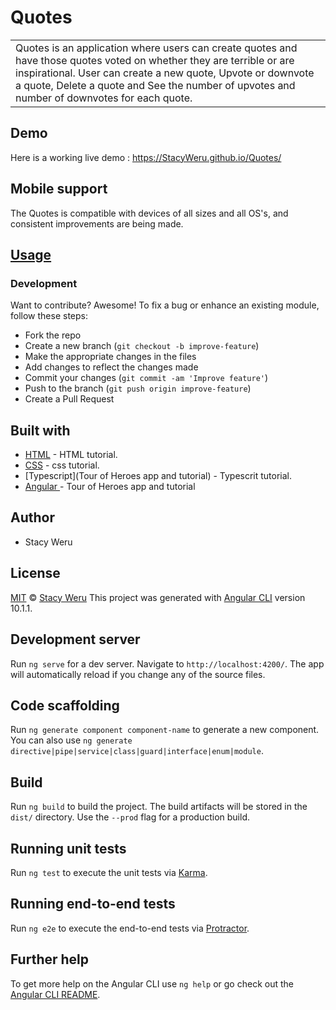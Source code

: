 # Quotes

<table>
<tr>
<td>
 Quotes is an application where users can create quotes and have those quotes voted on whether they are terrible or are inspirational. User can create a new quote, Upvote or downvote a quote, Delete a quote and See the number of upvotes and number of downvotes for each quote.
</td>
</tr>
</table>

## Demo
Here is a working live demo :  https://StacyWeru.github.io/Quotes/
## Mobile support
The Quotes is compatible with devices of all sizes and all OS's, and consistent improvements are being made.
## [Usage](https://StacyWeru.github.io/Quotes/)
### Development
Want to contribute? Awesome!
To fix a bug or enhance an existing module, follow these steps:
- Fork the repo
- Create a new branch (`git checkout -b improve-feature`)
- Make the appropriate changes in the files
- Add changes to reflect the changes made
- Commit your changes (`git commit -am 'Improve feature'`)
- Push to the branch (`git push origin improve-feature`)
- Create a Pull Request
## Built with
- [HTML](https://www.w3schools.com/html/) - HTML tutorial.
- [CSS](https://www.w3schools.com/css/) - css tutorial.
- [Typescript](Tour of Heroes app and tutorial) - Typescrit tutorial.
- [ Angular ](https://angular.io/tutorial) - Tour of Heroes app and tutorial
## Author
- Stacy Weru
## License 
[MIT](https://github.com/StacyWeru/Quotes/blob/master/LICENSE.md)
 © [Stacy Weru](https://github.com/StacyWeru)
This project was generated with [Angular CLI](https://github.com/angular/angular-cli) version 10.1.1.
## Development server
Run `ng serve` for a dev server. Navigate to `http://localhost:4200/`. The app will automatically reload if you change any of the source files.
## Code scaffolding
Run `ng generate component component-name` to generate a new component. You can also use `ng generate directive|pipe|service|class|guard|interface|enum|module`.
## Build
Run `ng build` to build the project. The build artifacts will be stored in the `dist/` directory. Use the `--prod` flag for a production build.
## Running unit tests
Run `ng test` to execute the unit tests via [Karma](https://karma-runner.github.io).
## Running end-to-end tests
Run `ng e2e` to execute the end-to-end tests via [Protractor](http://www.protractortest.org/).
## Further help
To get more help on the Angular CLI use `ng help` or go check out the [Angular CLI README](https://github.com/angular/angular-cli/blob/master/README.md).